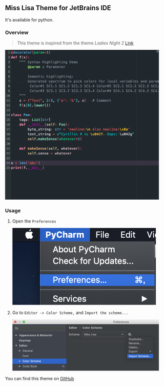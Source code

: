## Miss Lisa Theme for JetBrains IDE

It's available for python.

### Overview

> This theme is inspired from the theme *Ladies Night 2* [Link](http://color-themes.com/?view=theme&id=566065a4ddacef1b003edb63)

![image-20181107192257363](assets/image-20181107192257363.png)

### Usage

1. Open the ```Preferences``` 

   ![preferences](assets/preferences.png)

2. Go to ```Editor -> Color Scheme,``` and ```Import the scheme...``` 

   ![image-20181107220213571](assets/image-20181107220213571.png)

You can find this theme on [GitHub](http://github.com/kevinleeex/miss-lisa-theme)

